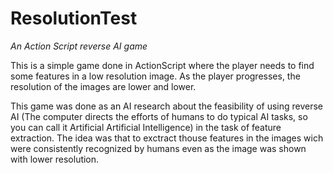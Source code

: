 # ResolutionTest

*An Action Script reverse AI game*

This is a simple game done in ActionScript where the player needs to find 
some features in a low resolution image. As the player progresses, the 
resolution of the images are lower and lower.

This game was done as an AI research about the feasibility of using reverse AI
(The computer directs the efforts of humans to do typical AI tasks, so you
can call it Artificial Artificial Intelligence) in the task of feature extraction.
The idea was that to exctract thouse features in the images wich were consistently
recognized by humans even as the image was shown with lower resolution.
